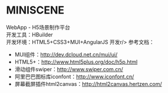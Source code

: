 # MINISCENE
WebApp - H5场景制作平台<br/>
开发工具：HBuilder<br />
开发环境：HTML5+CSS3+MUI+AngularJS 开发r/>
参考文档：<br />
- MUI组件：<a href="http://dev.dcloud.net.cn/mui/ui/">http://dev.dcloud.net.cn/mui/ui/</a>
- HTML5+：<a href="http://www.html5plus.org/doc/h5p.html">http://www.html5plus.org/doc/h5p.html</a>
- 滑动组件swiper：<a href="http://www.swiper.com.cn/">http://www.swiper.com.cn/</a>
- 阿里巴巴图标库iconfont：<a herf="http://www.iconfont.cn/">http://www.iconfont.cn/</a>
-  屏幕截屏插件html2canvas：<a href="http://html2canvas.hertzen.com/">http://html2canvas.hertzen.com/</a>
